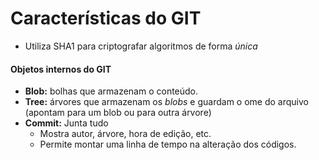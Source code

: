 # Características do GIT

- Utiliza SHA1 para criptografar algoritmos de forma _única_

#### Objetos internos do GIT

- **Blob:** bolhas que armazenam o conteúdo.
- **Tree:** árvores que armazenam os _blobs_ e guardam o ome do arquivo (apontam para um blob ou para outra árvore)
- **Commit:** Junta tudo
  - Mostra autor, árvore, hora de edição, etc.
  - Permite montar uma linha de tempo na alteração dos códigos.
